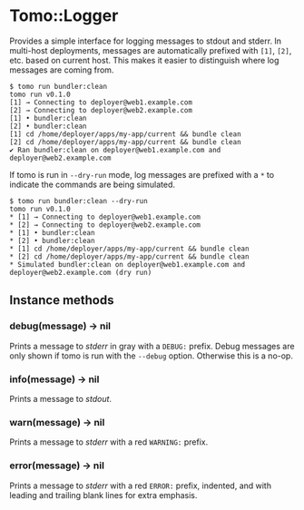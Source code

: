 # Tomo::Logger

Provides a simple interface for logging messages to stdout and stderr. In multi-host deployments, messages are automatically prefixed with `[1]`, `[2]`, etc. based on current host. This makes it easier to distinguish where log messages are coming from.

```
$ tomo run bundler:clean
tomo run v0.1.0
[1] → Connecting to deployer@web1.example.com
[2] → Connecting to deployer@web2.example.com
[1] • bundler:clean
[2] • bundler:clean
[1] cd /home/deployer/apps/my-app/current && bundle clean
[2] cd /home/deployer/apps/my-app/current && bundle clean
✔ Ran bundler:clean on deployer@web1.example.com and deployer@web2.example.com
```

If tomo is run in `--dry-run` mode, log messages are prefixed with a `*` to indicate the commands are being simulated.

```
$ tomo run bundler:clean --dry-run
tomo run v0.1.0
* [1] → Connecting to deployer@web1.example.com
* [2] → Connecting to deployer@web2.example.com
* [1] • bundler:clean
* [2] • bundler:clean
* [1] cd /home/deployer/apps/my-app/current && bundle clean
* [2] cd /home/deployer/apps/my-app/current && bundle clean
* Simulated bundler:clean on deployer@web1.example.com and deployer@web2.example.com (dry run)
```

## Instance methods

### debug(message) → nil

Prints a message to _stderr_ in gray with a `DEBUG:` prefix. Debug messages are only shown if tomo is run with the `--debug` option. Otherwise this is a no-op.

### info(message) → nil

Prints a message to _stdout_.

### warn(message) → nil

Prints a message to _stderr_ with a red `WARNING:` prefix.

### error(message) → nil

Prints a message to _stderr_ with a red `ERROR:` prefix, indented, and with leading and trailing blank lines for extra emphasis.
